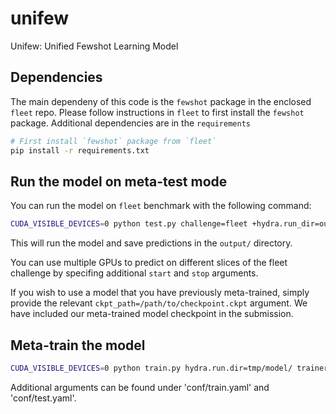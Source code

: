 # unifew
Unifew: Unified Fewshot Learning Model


## Dependencies

The main dependeny of this code is the `fewshot` package in the enclosed `fleet` repo. 
Please follow instructions in `fleet` to first install the `fewshot` package.
Additional dependencies are in the `requirements`

```bash
# First install `fewshot` package from `fleet`
pip install -r requirements.txt
```

## Run the model on meta-test mode

You can run the model on `fleet` benchmark with the following command:
```bash
CUDA_VISIBLE_DEVICES=0 python test.py challenge=fleet +hydra.run_dir=output/
```

This will run the model and save predictions in the `output/` directory.

You can use multiple GPUs to predict on different slices of the fleet challenge by specifing additional `start` and `stop` arguments.

If you wish to use a model that you have previously meta-trained, simply provide the relevant `ckpt_path=/path/to/checkpoint.ckpt` argument.
We have included our meta-trained model checkpoint in the submission. 

## Meta-train the model


```bash
CUDA_VISIBLE_DEVICES=0 python train.py hydra.run.dir=tmp/model/ trainer.max_steps=30000 query_batch_size=4 +sampler.min_way=2
```

Additional arguments can be found under 'conf/train.yaml' and 'conf/test.yaml'.
